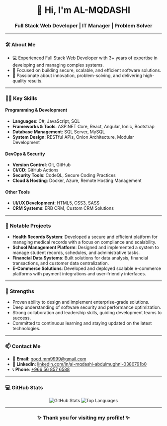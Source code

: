 <h1 align="center">👋 Hi, I'm AL-MQDASHI</h1>
<h3 align="center">Full Stack Web Developer | IT Manager | Problem Solver</h3>

---

### 🛠️ **About Me**
- 💻 Experienced Full Stack Web Developer with 3+ years of expertise in developing and managing complex systems.
- 🎯 Focused on building secure, scalable, and efficient software solutions.
- 🌟 Passionate about innovation, problem-solving, and delivering high-quality results.

---

### 🧑‍💻 **Key Skills**
#### **Programming & Development**
- **Languages**: C#, JavaScript, SQL
- **Frameworks & Tools**: ASP.NET Core, React, Angular, Ionic, Bootstrap
- **Database Management**: SQL Server, MySQL
- **System Design**: RESTful APIs, Onion Architecture, Modular Development

#### **DevOps & Security**
- **Version Control**: Git, GitHub
- **CI/CD**: GitHub Actions
- **Security Tools**: CodeQL, Secure Coding Practices
- **Cloud & Hosting**: Docker, Azure, Remote Hosting Management

#### **Other Tools**
- **UI/UX Development**: HTML5, CSS3, SASS
- **CRM Systems**: ERB CRM, Custom CRM Solutions

---

### 🚀 **Notable Projects**
- **Health Records System**: Developed a secure and efficient platform for managing medical records with a focus on compliance and scalability.
- **School Management Platform**: Designed and implemented a system to manage student records, schedules, and administrative tasks.
- **Financial Data Systems**: Built solutions for data analysis, financial transactions, and customer data centralization.
- **E-Commerce Solutions**: Developed and deployed scalable e-commerce platforms with payment integrations and user-friendly interfaces.

---

### 🌟 **Strengths**
- Proven ability to design and implement enterprise-grade solutions.
- Deep understanding of software security and performance optimization.
- Strong collaboration and leadership skills, guiding development teams to success.
- Committed to continuous learning and staying updated on the latest technologies.

---

### 📫 **Contact Me**
- 📧 **Email**: [good.mm9999@gmail.com](mailto:good.mm9999@gmail.com)
- 🔗 **LinkedIn**: [linkedin.com/in/al-mqdashi-abdulmughni-0380791b0](https://www.linkedin.com/in/al-mqdashi-abdulmughni-0380791b0/)
- 📞 **Phone**: [+966 56 857 6588](tel:+966568576588)


---

### 💻 **GitHub Stats**
<p align="center">
  <img src="https://github-readme-stats.vercel.app/api?username=almgdshi123&show_icons=true&theme=radical" alt="GitHub Stats" />
  <img src="https://github-readme-stats.vercel.app/api/top-langs/?username=almgdshi123&layout=compact&theme=radical" alt="Top Languages" />
</p>

---

<h3 align="center">✨ Thank you for visiting my profile! ✨</h3>
